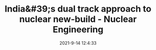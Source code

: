 ---
"title": "India&amp;#39;s dual track approach to nuclear new-build - Nuclear Engineering"
"date": "2021-9-14 12:4:33"
"feed_name": "GOOGLENEWSCONSTRUCTION"
"feed_website": "https://news.google.com/search?q=construction%2Bincident&hl=en-US&gl=US&ceid=US:en"
"feed_rss": "https://news.google.com/rss/search?q=construction%2Bincident&hl=en-US&gl=US&ceid=US:en"
"link": "https://www.neimagazine.com/features/featureindias-dual-track-approach-9079860/"
"file": "_posts/2021-1-1-d6608fa4af2974a36269b27701f4a37c053ee24c.md"
"accident": "0"
"drilling": "0"
---